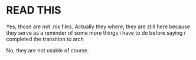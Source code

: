 # READ THIS

Yes, those are not .nix files. Actually they where, they are still here because they serve as a reminder of some more things i have to do before saying i completed the transition to arch

No, they are not usable of course.
